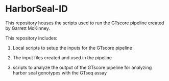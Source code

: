 # HarborSeal-ID
This repository houses the scripts used to run the GTscore pipeline created by Garrett McKinney.

This repository includes:

  1. Local scripts to setup the inputs for the GTscore pipeline

  2. The input files created and used in the pipeline

  3. scripts to analyze the output of the GTscore pipeline for analyzing harbor seal genotypes with the GTseq assay

